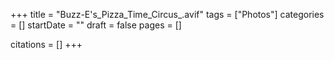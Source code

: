 +++
title = "Buzz-E's_Pizza_Time_Circus_.avif"
tags = ["Photos"]
categories = []
startDate = ""
draft = false
pages = []

citations = []
+++
